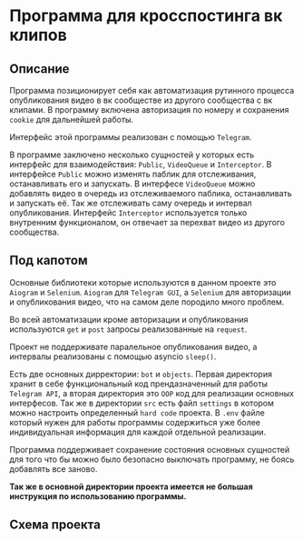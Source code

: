 # Программа для кросспостинга вк клипов
## Описание
Программа позиционирует себя как автоматизация рутинного процесса опубликования видео в вк сообществе из другого сообщества с вк клипами. В программу включена авторизация по номеру и сохранения `cookie` для дальнейшей работы.

Интерфейс этой программы реализован с помощью `Telegram`.

В программе заключено несколько сущностей у которых есть интерфейс для взаимодействия: `Public`, `VideoQueue` и `Interceptor`. В интерфейсе `Public` можно изменять паблик для отслеживания, останавливать его и запускать. В интерфесе `VideoQueue` можно добавлять видео в очередь из отслеживаемого паблика, останавливать и запускать её. Так же отслеживать саму очередь и интервал опубликования. Интерфейс `Interceptor` используется только внутренним функционалом, он отвечает за перехват видео из другого сообщества.
## Под капотом
Основные библиотеки которые используются в данном проекте это `Aiogram` и `Selenium`. `Aiogram` для `Telegram GUI`, а `Selenium` для авторизации и опубликования видео, что на самом деле породило много проблем. 

Во всей автоматизации кроме авторизации и опубликования используются `get` и `post` запросы реализованные на `request`.

Проект не поддерживате паралельное опубликования видео, а интервалы реализованы с помощью asyncio `sleep()`.

Есть две основных дирректории: `bot` и `objects`. Первая директория хранит в себе функциональный код прендазначенный для работы `Telegram API`, а вторая директория это `OOP` код для реализации основных интерфесов. Так же в директории `src` есть файл `settings` в котором можно настроить определенный `hard code` проекта. В `.env` файле который нужен для работы программы содержиться уже более индивидуальная информация для каждой отдельной реализации.

Программа поддерживает сохранение состояния основных сущностей для того что бы можно было безопасно выключать программу, не боясь добавлять все заново.

**Так же в основной директории проекта имеется не большая инструкция по использованию программы.**

## Схема проекта
